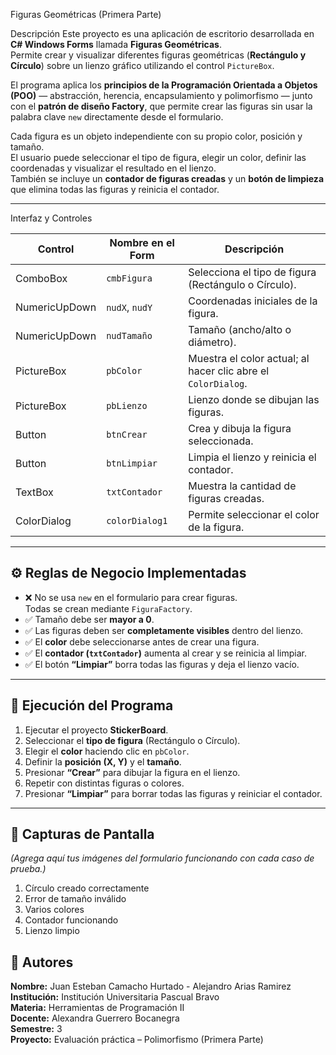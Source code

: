 
Figuras Geométricas (Primera Parte)

 Descripción
Este proyecto es una aplicación de escritorio desarrollada en **C# Windows Forms** llamada **Figuras Geométricas**.  
Permite crear y visualizar diferentes figuras geométricas (**Rectángulo y Círculo**) sobre un lienzo gráfico utilizando el control `PictureBox`.

El programa aplica los **principios de la Programación Orientada a Objetos (POO)** — abstracción, herencia, encapsulamiento y polimorfismo — junto con el **patrón de diseño Factory**, que permite crear las figuras sin usar la palabra clave `new` directamente desde el formulario.

Cada figura es un objeto independiente con su propio color, posición y tamaño.  
El usuario puede seleccionar el tipo de figura, elegir un color, definir las coordenadas y visualizar el resultado en el lienzo.  
También se incluye un **contador de figuras creadas** y un **botón de limpieza** que elimina todas las figuras y reinicia el contador.

---
Interfaz y Controles

| Control | Nombre en el Form | Descripción |
|----------|------------------|--------------|
| ComboBox | `cmbFigura` | Selecciona el tipo de figura (Rectángulo o Círculo). |
| NumericUpDown | `nudX`, `nudY` | Coordenadas iniciales de la figura. |
| NumericUpDown | `nudTamaño` | Tamaño (ancho/alto o diámetro). |
| PictureBox | `pbColor` | Muestra el color actual; al hacer clic abre el `ColorDialog`. |
| PictureBox | `pbLienzo` | Lienzo donde se dibujan las figuras. |
| Button | `btnCrear` | Crea y dibuja la figura seleccionada. |
| Button | `btnLimpiar` | Limpia el lienzo y reinicia el contador. |
| TextBox | `txtContador` | Muestra la cantidad de figuras creadas. |
| ColorDialog | `colorDialog1` | Permite seleccionar el color de la figura. |

---

## ⚙️ Reglas de Negocio Implementadas

- ❌ No se usa `new` en el formulario para crear figuras.  
  Todas se crean mediante `FiguraFactory`.
- ✅ Tamaño debe ser **mayor a 0**.  
- ✅ Las figuras deben ser **completamente visibles** dentro del lienzo.  
- ✅ El **color** debe seleccionarse antes de crear una figura.  
- ✅ El **contador (`txtContador`)** aumenta al crear y se reinicia al limpiar.  
- ✅ El botón **“Limpiar”** borra todas las figuras y deja el lienzo vacío.

---

## 🚀 Ejecución del Programa

1. Ejecutar el proyecto **StickerBoard**.  
2. Seleccionar el **tipo de figura** (Rectángulo o Círculo).  
3. Elegir el **color** haciendo clic en `pbColor`.  
4. Definir la **posición (X, Y)** y el **tamaño**.  
5. Presionar **“Crear”** para dibujar la figura en el lienzo.  
6. Repetir con distintas figuras o colores.  
7. Presionar **“Limpiar”** para borrar todas las figuras y reiniciar el contador.

---

## 📸 Capturas de Pantalla
*(Agrega aquí tus imágenes del formulario funcionando con cada caso de prueba.)*

1. Círculo creado correctamente  
2. Error de tamaño inválido  
3. Varios colores  
4. Contador funcionando  
5. Lienzo limpio  


## 👥 Autores

**Nombre:** Juan Esteban Camacho Hurtado - Alejandro Arias Ramirez
**Institución:** Institución Universitaria Pascual Bravo  
**Materia:** Herramientas de Programación II  
**Docente:** Alexandra Guerrero Bocanegra  
**Semestre:** 3  
**Proyecto:** Evaluación práctica – Polimorfismo (Primera Parte)
